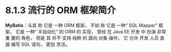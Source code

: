 # 8.1.3 流行的 ORM 框架简介

**MyBatis**：与其 称 它是 一种 ORM 框架， 不如 称 它是 一种“ SQL Mapper” 框架， 它是 一种“ 半自动化” 的 ORM 的 实现， 曾经 在 Java EE 开发 中 扮演 非常重 要的 角色， 但是 其 并不 支持 纯粹 的 面向 对象 操作， 它 允许 开发 人员 直接 编写 SQL 语句， 更加 灵活。

